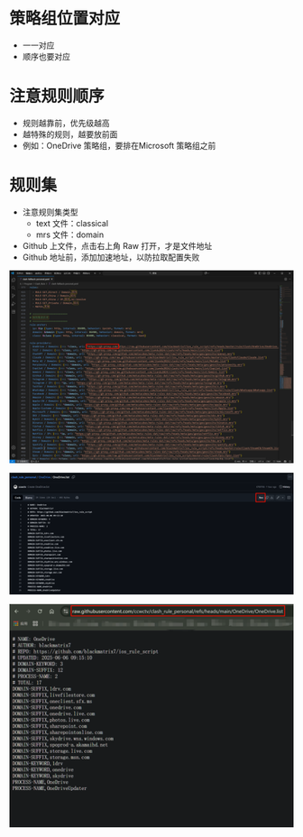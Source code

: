 

# 策略组位置对应

- 一一对应
- 顺序也要对应



# 注意规则顺序

- 规则越靠前，优先级越高
- 越特殊的规则，越要放前面
- 例如：OneDrive 策略组，要排在Microsoft 策略组之前



# 规则集

- 注意规则集类型
  - text 文件：classical
  - mrs 文件：domain
- Github 上文件，点击右上角 Raw 打开，才是文件地址
- Github 地址前，添加加速地址，以防拉取配置失败



![1](https://github.com/ccwctv/clash_rule_personal/blob/1214319c26e8253c87d8b1453bf4aee88713d8f2/Picture/1.png?raw=true)

![](https://github.com/ccwctv/clash_rule_personal/blob/1214319c26e8253c87d8b1453bf4aee88713d8f2/Picture/2.png?raw=true)

![](https://github.com/ccwctv/clash_rule_personal/blob/1214319c26e8253c87d8b1453bf4aee88713d8f2/Picture/3.png?raw=true)  



